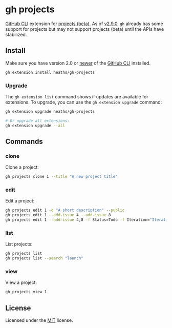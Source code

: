 # gh projects

[GitHub CLI] extension for [projects (beta)].
As of [v2.9.0](https://github.com/cli/cli/releases/v2.9.0), `gh` already has some
support for projects but may not support projects (beta) until the APIs have stabilized.

## Install

Make sure you have version 2.0 or [newer] of the [GitHub CLI] installed.

```bash
gh extension install heaths/gh-projects
```

### Upgrade

The `gh extension list` command shows if updates are available for extensions. To upgrade, you can use the `gh extension upgrade` command:

```bash
gh extension upgrade heaths/gh-projects

# Or upgrade all extensions:
gh extension upgrade --all
```

## Commands

### clone

Clone a project:

```bash
gh projects clone 1 --title "A new project title"
```

### edit

Edit a project:

```bash
gh projects edit 1 -d "A short description" --public
gh projects edit 1 --add-issue 4 --add-issue 8
gh projects edit 1 --add-issue 4,8 -f Status=Todo -f Iteration="Iteration 1"
```

### list

List projects:

```bash
gh projects list
gh projects list --search "launch"
```

### view

View a project:

```bash
gh projects view 1
```

## License

Licensed under the [MIT](LICENSE.txt) license.

[GitHub CLI]: https://github.com/cli/cli
[newer]: https://github.com/cli/cli/releases/latest
[projects (beta)]: https://docs.github.com/en/issues/trying-out-the-new-projects-experience/about-projects
